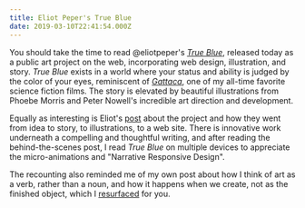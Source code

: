 ```yaml
---
title: Eliot Peper's True Blue
date: 2019-03-10T22:41:54.000Z
---
```

You should take the time to read @eliotpeper's *[True Blue](https://truebluestory.com/)*, released today as a public art project on the web, incorporating web design, illustration, and story. *True Blue* exists in a world where your status and ability is judged by the color of your eyes, reminiscent of *[Gattaca](https://amzn.to/2F1p7OP)*, one of my all-time favorite science fiction films. The story is elevated by beautiful illustrations from Phoebe Morris and Peter Nowell's incredible art direction and development.

Equally as interesting is Eliot's [post](https://medium.com/@eliotpeper/making-true-blue-f66a538d0ea5) about the project and how they went from idea to story, to illustrations, to a web site. There is innovative work underneath a compelling and thoughtful writing, and after reading the behind-the-scenes post, I read *True Blue* on multiple devices to appreciate the micro-animations and "Narrative Responsive Design".

The recounting also reminded me of my own post about how I think of art as a verb, rather than a noun, and how it happens when we create, not as the finished object, which I [resurfaced](/post/art-is-the-making-it/) for you.
